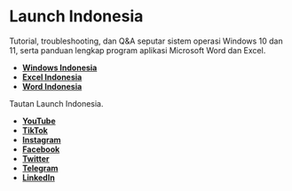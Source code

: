 # Launch Indonesia

Tutorial, troubleshooting, dan Q&A seputar sistem operasi Windows 10 dan 11, serta panduan lengkap program aplikasi Microsoft Word dan Excel.

- [**Windows Indonesia**](https://windowsindonesia.id)
- [**Excel Indonesia**](https://excelindonesia.id)
- [**Word Indonesia**](https://wordindonesia.id)

Tautan Launch Indonesia.

- [**YouTube**](https://www.youtube.com/c/launchid)
- [**TikTok**](https://www.tiktok.com/@launchid)
- [**Instagram**](https://www.instagram.com/launchid)
- [**Facebook**](https://www.facebook.com/launchid)
- [**Twitter**](https://twitter.com/launchidn)
- [**Telegram**](https://t.me/launchid)
- [**LinkedIn**](https://www.linkedin.com/company/launchid)
